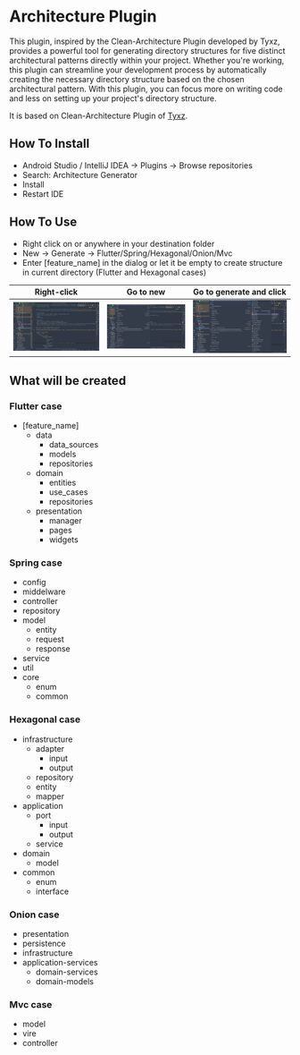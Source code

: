 # Architecture Plugin

<!-- Plugin description -->
This plugin, inspired by the Clean-Architecture Plugin developed by Tyxz, provides a powerful tool for generating directory structures for five distinct architectural patterns directly within your project. Whether you're working, this plugin can streamline your development process by automatically creating the necessary directory structure based on the chosen architectural pattern. With this plugin, you can focus more on writing code and less on setting up your project's directory structure.

It is based on Clean-Architecture Plugin of [Tyxz](https://github.com/Tyxz/clean_architecture_plugin).
<!-- Plugin description end -->

## How To Install
- Android Studio / IntelliJ IDEA -> Plugins -> Browse repositories
- Search: Architecture Generator
- Install
- Restart IDE

## How To Use
- Right click on or anywhere in your destination folder
- New -> Generate -> Flutter/Spring/Hexagonal/Onion/Mvc
- Enter [feature_name] in the dialog or let it be empty to create structure in current directory (Flutter and Hexagonal cases)

| Right-click                           | Go to new                             | Go to generate and click              |
|---------------------------------------|---------------------------------------|---------------------------------------|
| ![context menu](/asset/01-Screen.png) | ![context menu](/asset/02-Screen.png) | ![context menu](/asset/03-Screen.png) |

## What will be created

### Flutter case
- [feature_name]
    - data
        - data_sources
        - models
        - repositories
    - domain
        - entities
        - use_cases
        - repositories
    - presentation
        - manager
        - pages
        - widgets

### Spring case
- config
- middelware
- controller
- repository
- model
  - entity
  - request
  - response
- service
- util
- core
  - enum
  - common

### Hexagonal case
- infrastructure
  - adapter
      - input
      - output
  - repository
  - entity
  - mapper
- application
  - port
      - input
      - output
  - service
- domain
  - model
- common
  - enum
  - interface

### Onion case
- presentation
- persistence
- infrastructure
- application-services
    - domain-services
    - domain-models

### Mvc case
- model
- vire
- controller
